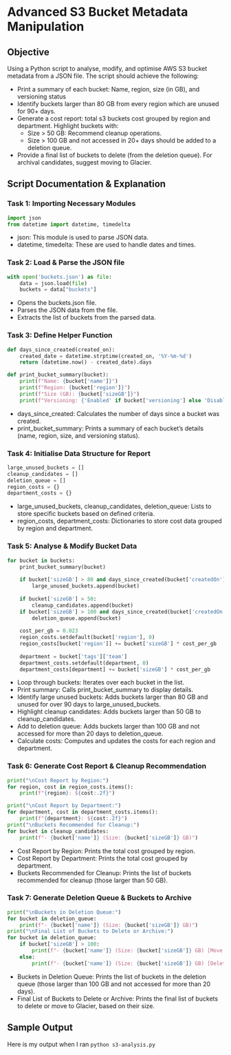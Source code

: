 # Advanced S3 Bucket Metadata Manipulation

## Objective
Using a Python script to analyse, modify, and optimise AWS S3 bucket metadata from a JSON file. The script should achieve the following:
- Print a summary of each bucket: Name, region, size (in GB), and versioning status
- Identify buckets larger than 80 GB from every region which are unused for 90+ days.
- Generate a cost report: total s3 buckets cost grouped by region and department.
  Highlight buckets with:
  - Size > 50 GB: Recommend cleanup operations.
  - Size > 100 GB and not accessed in 20+ days should be added to a deletion queue.
- Provide a final list of buckets to delete (from the deletion queue). For archival candidates, suggest moving to Glacier.

## Script Documentation & Explanation
### Task 1: Importing Necessary Modules
```python
import json
from datetime import datetime, timedelta
```
- json: This module is used to parse JSON data.
- datetime, timedelta: These are used to handle dates and times.

### Task 2: Load & Parse the JSON file
```python
with open('buckets.json') as file:
    data = json.load(file)
    buckets = data["buckets"]
```
- Opens the buckets.json file.
- Parses the JSON data from the file.
- Extracts the list of buckets from the parsed data.

### Task 3: Define Helper Function
```python
def days_since_created(created_on):
    created_date = datetime.strptime(created_on, '%Y-%m-%d')
    return (datetime.now() - created_date).days

def print_bucket_summary(bucket):
    print(f"Name: {bucket['name']}")
    print(f"Region: {bucket['region']}")
    print(f"Size (GB): {bucket['sizeGB']}")
    print(f"Versioning: {'Enabled' if bucket['versioning'] else 'Disabled'}\n")
```
- days_since_created: Calculates the number of days since a bucket was created.
- print_bucket_summary: Prints a summary of each bucket’s details (name, region, size, and versioning status).

### Task 4: Initialise Data Structure for Report
```python
large_unused_buckets = []
cleanup_candidates = []
deletion_queue = []
region_costs = {}
department_costs = {}
```
- large_unused_buckets, cleanup_candidates, deletion_queue: Lists to store specific buckets based on defined criteria.
- region_costs, department_costs: Dictionaries to store cost data grouped by region and department.

### Task 5: Analyse & Modify Bucket Data
```python
for bucket in buckets:
    print_bucket_summary(bucket)
    
    if bucket['sizeGB'] > 80 and days_since_created(bucket['createdOn']) > 90:
        large_unused_buckets.append(bucket)
    
    if bucket['sizeGB'] > 50:
        cleanup_candidates.append(bucket)
    if bucket['sizeGB'] > 100 and days_since_created(bucket['createdOn']) > 20:
        deletion_queue.append(bucket)
    
    cost_per_gb = 0.023
    region_costs.setdefault(bucket['region'], 0)
    region_costs[bucket['region']] += bucket['sizeGB'] * cost_per_gb
    
    department = bucket['tags']['team']
    department_costs.setdefault(department, 0)
    department_costs[department] += bucket['sizeGB'] * cost_per_gb
```
- Loop through buckets: Iterates over each bucket in the list.
- Print summary: Calls print_bucket_summary to display details.
- Identify large unused buckets: Adds buckets larger than 80 GB and unused for over 90 days to large_unused_buckets.
- Highlight cleanup candidates: Adds buckets larger than 50 GB to cleanup_candidates.
- Add to deletion queue: Adds buckets larger than 100 GB and not accessed for more than 20 days to deletion_queue.
- Calculate costs: Computes and updates the costs for each region and department.

### Task 6: Generate Cost Report & Cleanup Recommendation
```python
print("\nCost Report by Region:")
for region, cost in region_costs.items():
    print(f"{region}: ${cost:.2f}")

print("\nCost Report by Department:")
for department, cost in department_costs.items():
    print(f"{department}: ${cost:.2f}")
print("\nBuckets Recommended for Cleanup:")
for bucket in cleanup_candidates:
    print(f"- {bucket['name']} (Size: {bucket['sizeGB']} GB)")
```
- Cost Report by Region: Prints the total cost grouped by region.
- Cost Report by Department: Prints the total cost grouped by department.
- Buckets Recommended for Cleanup: Prints the list of buckets recommended for cleanup (those larger than 50 GB).

### Task 7: Generate Deletion Queue & Buckets to Archive
```python
print("\nBuckets in Deletion Queue:")
for bucket in deletion_queue:
    print(f"- {bucket['name']} (Size: {bucket['sizeGB']} GB)")
print("\nFinal List of Buckets to Delete or Archive:")
for bucket in deletion_queue:
    if bucket['sizeGB'] > 100:
        print(f"- {bucket['name']} (Size: {bucket['sizeGB']} GB) [Move to Glacier]")
    else:
        print(f"- {bucket['name']} (Size: {bucket['sizeGB']} GB) [Delete]")
```
- Buckets in Deletion Queue: Prints the list of buckets in the deletion queue (those larger than 100 GB and not accessed for more than 20 days).
- Final List of Buckets to Delete or Archive: Prints the final list of buckets to delete or move to Glacier, based on their size.

## Sample Output
Here is my output when I ran `python s3-analysis.py`





